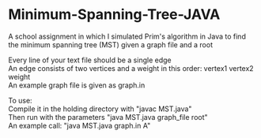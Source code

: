 # Minimum-Spanning-Tree-JAVA
A school assignment in which I simulated Prim's algorithm in Java to find the minimum spanning tree (MST) given a graph file and a root  
  
Every line of your text file should be a single edge  
An edge consists of two vertices and a weight in this order: vertex1 vertex2 weight  
An example graph file is given as graph.in  
  
To use:  
Compile it in the holding directory with "javac MST.java"  
Then run with the parameters "java MST.java graph_file root"  
An example call: "java MST.java graph.in A"
